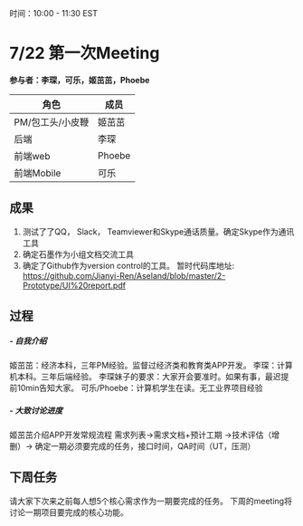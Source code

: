 时间：10:00 - 11:30 EST
# 7/22  第一次Meeting
 **参与者：李琛，可乐，姬茁茁，Phoebe**
 
|角色|成员|
|----|----|
|PM/包工头/小皮鞭|姬茁茁|
|后端|李琛|
|前端web|Phoebe|
|前端Mobile|可乐|

## 成果
1. 测试了了QQ， Slack， Teamviewer和Skype通话质量。确定Skype作为通讯工具
2. 确定石墨作为小组文档交流工具
3. 确定了Github作为version control的工具。 
    暂时代码库地址:
https://github.com/Jianyi-Ren/Aseland/blob/master/2-Prototype/UI%20report.pdf

## 过程

##### - 自我介绍

姬茁茁：经济本科，三年PM经验。监督过经济类和教育类APP开发。
李琛：计算机本科。三年后端经验。 
李琛妹子的要求：大家开会要准时。如果有事，最迟提前10min告知大家。
可乐/Phoebe：计算机学生在读。无工业界项目经验



##### - 大致讨论进度
姬茁茁介绍APP开发常规流程
需求列表->需求文档+预计工期 ->技术评估（增删）-> 确定一期必须要完成的任务，接口时间，QA时间（UT，压测）

## 下周任务
请大家下次来之前每人想5个核心需求作为一期要完成的任务。
下周的meeting将讨论一期项目要完成的核心功能。



